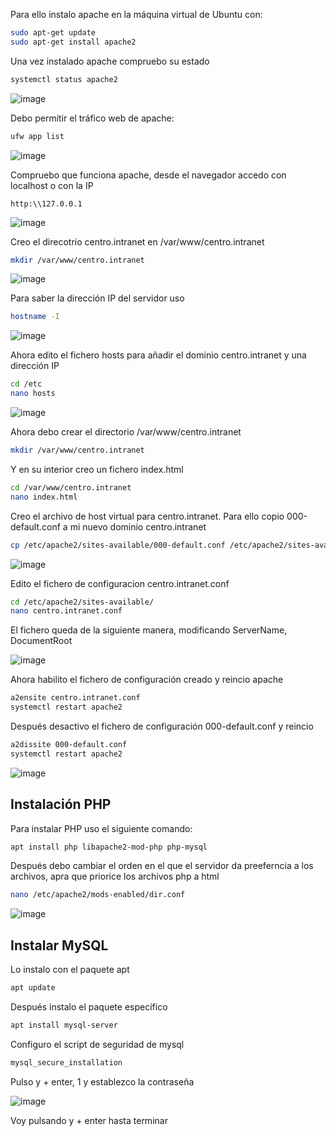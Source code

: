 
Para ello instalo apache en la máquina virtual de Ubuntu con:
```bash
sudo apt-get update
sudo apt-get install apache2
```
Una vez instalado apache compruebo su estado

```bash
systemctl status apache2
```

![image](https://user-images.githubusercontent.com/91189372/204859449-50560a95-623b-4c41-bff4-8d0de019dc52.png)

Debo permitir el tráfico web de apache:

```bash
ufw app list
```

![image](https://user-images.githubusercontent.com/91189372/204860207-3b120006-ff2c-41ad-bd76-73f29e00aa7d.png)

Compruebo que funciona apache, desde el navegador accedo con localhost o con la IP

```
http:\\127.0.0.1
```

![image](https://user-images.githubusercontent.com/91189372/204860829-6f040517-e1ec-44cb-ab23-d028ce8a2495.png)

Creo el direcotrio centro.intranet en /var/www/centro.intranet

```bash
mkdir /var/www/centro.intranet
```

![image](https://user-images.githubusercontent.com/91189372/204861760-b168f723-fed4-4a8a-b711-ab9855edf235.png)

Para saber la dirección IP del servidor uso

```bash
hostname -I
```

![image](https://user-images.githubusercontent.com/91189372/204862773-0e465124-5aa8-4872-b0c9-8a3b52c510bb.png)


Ahora edito el fichero hosts para añadir el dominio centro.intranet y una dirección IP

```bash
cd /etc
nano hosts
```

![image](https://user-images.githubusercontent.com/91189372/204862961-6fa37ed0-2568-4406-8215-4a60dd2d9f6a.png)

Ahora debo crear el directorio /var/www/centro.intranet

```bash
mkdir /var/www/centro.intranet
```

Y en su interior creo un fichero index.html 

```bash
cd /var/www/centro.intranet
nano index.html
```

Creo el archivo de host virtual para centro.intranet. Para ello copio 000-default.conf a mi nuevo dominio centro.intranet

```bash
cp /etc/apache2/sites-available/000-default.conf /etc/apache2/sites-available/centro.intranet.conf
```

![image](https://user-images.githubusercontent.com/91189372/204865854-0a17bde3-fd3e-4fda-a502-38c655c53abf.png)

Edito el fichero de configuracion centro.intranet.conf 

```bash
cd /etc/apache2/sites-available/
nano centro.intranet.conf
```

El fichero queda de la siguiente manera, modificando ServerName, DocumentRoot

![image](https://user-images.githubusercontent.com/91189372/204866984-a76810f3-886f-4248-9c5c-e9e92c552772.png)

Ahora habilito el fichero de configuración creado y reincio apache

```bash
a2ensite centro.intranet.conf
systemctl restart apache2
```

Después desactivo el fichero de configuración 000-default.conf y reincio

```bash
a2dissite 000-default.conf
systemctl restart apache2
```

![image](https://user-images.githubusercontent.com/91189372/204868030-b91873fe-6c5e-422b-98e7-b845889afd87.png)

## Instalación PHP

Para instalar PHP uso el siguiente comando:

```bash
apt install php libapache2-mod-php php-mysql
```

Después debo cambiar el orden en el que el servidor da preeferncia a los archivos, apra que priorice los archivos php a html

```bash
nano /etc/apache2/mods-enabled/dir.conf
```

![image](https://user-images.githubusercontent.com/91189372/204871335-6bc0f7ba-0ff0-4a05-976e-f85b77c98a7e.png)


## Instalar MySQL

Lo instalo con el paquete apt

```bash
apt update
```

Después instalo el paquete específico

```bash
apt install mysql-server
```

Configuro el script de seguridad de mysql

```bash
mysql_secure_installation
```

Pulso y + enter, 1 y establezco la contraseña

![image](https://user-images.githubusercontent.com/91189372/204873546-9c405fc6-d707-479d-a496-c5358eb979a7.png)

Voy pulsando y + enter hasta terminar
